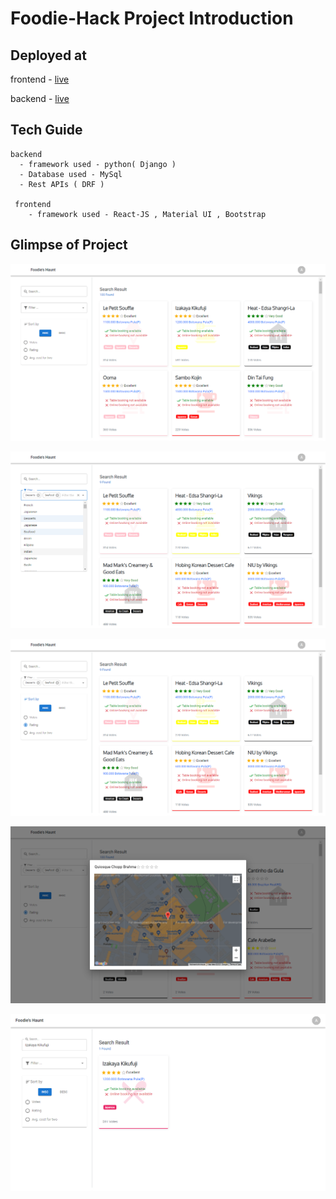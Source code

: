 # Foodie-Hack Project Introduction

## Deployed at
   frontend - [live](https://ayushbisht2001.github.io/Foodie-frontend/)
   
   backend - [live](https://ayushbisht200121.pythonanywhere.com/)
   
## Tech Guide
    backend
      - framework used - python( Django )
      - Database used - MySql
      - Rest APIs ( DRF )
     
     frontend
        - framework used - React-JS , Material UI , Bootstrap


## Glimpse of Project
   
   ![Dashbard](./screenshots/img1.png)

   ![Dashbard](./screenshots/img2.png)

   ![Dashbard](./screenshots/img3.png)

   ![Dashbard](./screenshots/img4.png)

   ![Dashbard](./screenshots/img5.png)


       
        
      
        
